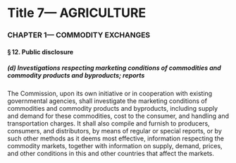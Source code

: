 
# Title 7— AGRICULTURE
### CHAPTER 1— COMMODITY EXCHANGES
#### § 12. Public disclosure
##### (d) Investigations respecting marketing conditions of commodities and commodity products and byproducts; reports

The Commission, upon its own initiative or in cooperation with existing governmental agencies, shall investigate the marketing conditions of commodities and commodity products and byproducts, including supply and demand for these commodities, cost to the consumer, and handling and transportation charges. It shall also compile and furnish to producers, consumers, and distributors, by means of regular or special reports, or by such other methods as it deems most effective, information respecting the commodity markets, together with information on supply, demand, prices, and other conditions in this and other countries that affect the markets.

